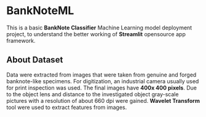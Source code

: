 # BankNoteML
This is a basic **BankNote Classifier** Machine Learning model deployment project, to understand the better working of **Streamlit** opensource app framework.
## About Dataset
Data were extracted from images that were taken from genuine and forged banknote-like specimens. For digitization, an industrial camera usually used for print inspection was used. The final images have **400x 400 pixels**. Due to the object lens and distance to the investigated object gray-scale pictures with a resolution of about 660 dpi were gained. **Wavelet Transform** tool were used to extract features from images.
